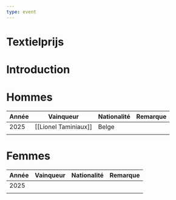 ```yaml
---
type: event
---
```


# Textielprijs

# Introduction

# Hommes

| Année | Vainqueur            | Nationalité | Remarque |
| ----- | -------------------- | ----------- | -------- |
| 2025  | [[Lionel Taminiaux]] | Belge       |          |
|       |                      |             |          |
# Femmes

| Année | Vainqueur | Nationalité | Remarque |
| ----- | --------- | ----------- | -------- |
| 2025  |           |             |          |
|       |           |             |          |
